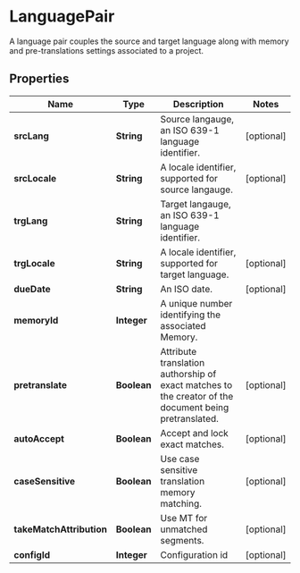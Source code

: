 

# LanguagePair

A language pair couples the source and target language along with memory and pre-translations settings associated to a project. 
## Properties

Name | Type | Description | Notes
------------ | ------------- | ------------- | -------------
**srcLang** | **String** | Source langauge, an ISO 639-1 language identifier. |  [optional]
**srcLocale** | **String** | A locale identifier, supported for source langauge. |  [optional]
**trgLang** | **String** | Target langauge, an ISO 639-1 language identifier. | 
**trgLocale** | **String** | A locale identifier, supported for target language. |  [optional]
**dueDate** | **String** | An ISO date. |  [optional]
**memoryId** | **Integer** | A unique number identifying the associated Memory. | 
**pretranslate** | **Boolean** | Attribute translation authorship of exact matches to the creator of the document being pretranslated. |  [optional]
**autoAccept** | **Boolean** | Accept and lock exact matches. |  [optional]
**caseSensitive** | **Boolean** | Use case sensitive translation memory matching. |  [optional]
**takeMatchAttribution** | **Boolean** | Use MT for unmatched segments. |  [optional]
**configId** | **Integer** | Configuration id |  [optional]



